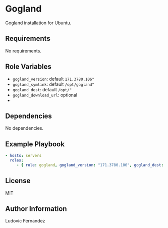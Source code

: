 # Gogland

Gogland installation for Ubuntu.

## Requirements

No requirements.

## Role Variables

- `gogland_version`: default `171.3780.106"`
- `gogland_symlink`: default `/opt/gogland"`
- `gogland_dest`: default `/opt/"`
- `gogland_download_url`: optional
-
## Dependencies

No dependencies.

## Example Playbook

```yml
- hosts: servers
  roles:
     - { role: gogland, gogland_version: "171.3780.106", gogland_dest: : "/opt/", gogland_symlink: "/opt/gogland" }
```

## License

MIT

## Author Information

Ludovic Fernandez
